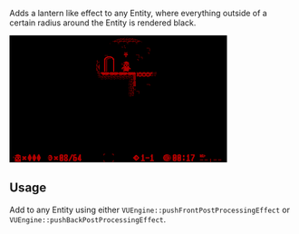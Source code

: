 Adds a lantern like effect to any Entity, where everything outside of a certain radius around the Entity is rendered black. 

![Preview Image](preview.png)

## Usage

Add to any Entity using either `VUEngine::pushFrontPostProcessingEffect` or `VUEngine::pushBackPostProcessingEffect`. 
